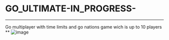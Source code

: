 # GO_ULTIMATE-IN_PROGRESS-
****
Go multiplayer with time limits and go nations game wich is up to 10 players
**
![image](https://user-images.githubusercontent.com/91374689/227887625-e7f99e62-502e-40b1-b3d2-9de74c71d020.png)
